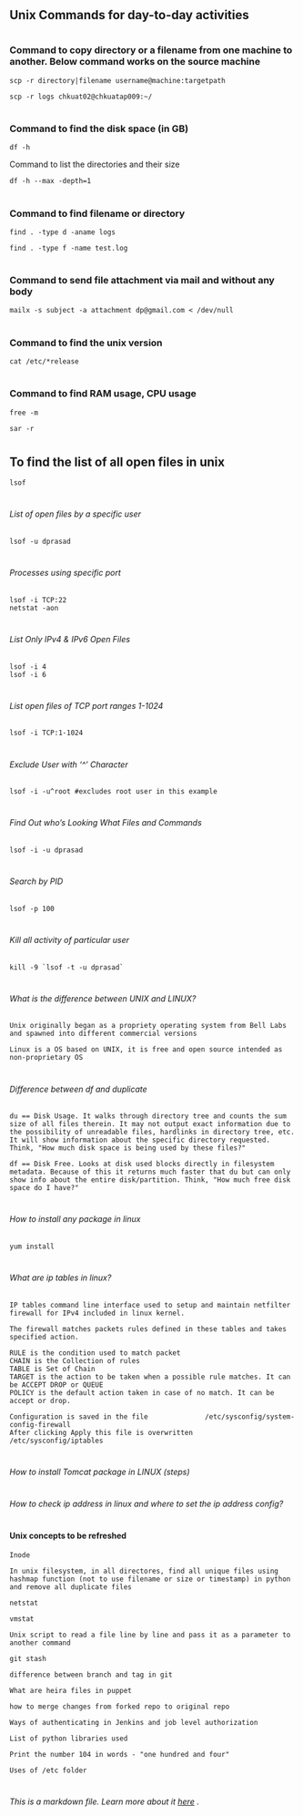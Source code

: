 
# <h2> Unix Commands for day-to-day activities #


# <h3> Command to copy directory or a filename from one machine to another. Below command works on the source machine

	
	scp -r directory|filename username@machine:targetpath

	scp -r logs chkuat02@chkuatap009:~/





# <h3> Command to find the disk space (in GB)

	
	df -h




Command to list the directories and their size

	
	df -h --max -depth=1



# <h3> Command to find filename or directory

	
	find . -type d -aname logs

	find . -type f -name test.log



# <h3> Command to send file attachment via mail and without any body

	
	mailx -s subject -a attachment dp@gmail.com < /dev/null



# <h3> Command to find the unix version 

	
	cat /etc/*release

# <h3> Command to find RAM usage, CPU usage

	
	free -m
	
	sar -r
	

	
# <h2> To find the list of all open files in unix

	lsof
	

# <h6> List of open files by a specific user

	lsof -u dprasad
	
	
# <h6> Processes using specific port 

	lsof -i TCP:22
	netstat -aon
	
# <h6> List Only IPv4 & IPv6 Open Files

	lsof -i 4
	lsof -i 6
	
# <h6> List open files of TCP port ranges 1-1024

	lsof -i TCP:1-1024
	
# <h6> Exclude User with ‘^’ Character

	lsof -i -u^root #excludes root user in this example
	

# <h6> Find Out who’s Looking What Files and Commands

	lsof -i -u dprasad

# <h6> Search by PID

	lsof -p 100
	
# <h6> Kill all activity of particular user

	kill -9 `lsof -t -u dprasad`
	

# <h6> What is the difference between UNIX and LINUX?

	Unix originally began as a propriety operating system from Bell Labs and spawned into different commercial versions
	
	Linux is a OS based on UNIX, it is free and open source intended as non-proprietary OS


# <h6> Difference between df and duplicate


	du == Disk Usage. It walks through directory tree and counts the sum size of all files therein. It may not output exact information due to the possibility of unreadable files, hardlinks in directory tree, etc. It will show information about the specific directory requested. Think, "How much disk space is being used by these files?"

	df == Disk Free. Looks at disk used blocks directly in filesystem metadata. Because of this it returns much faster that du but can only show info about the entire disk/partition. Think, "How much free disk space do I have?"


# <h6> How to install any package in linux

	yum install


# <h6> What are ip tables in linux?

	IP tables command line interface used to setup and maintain netfilter firewall for IPv4 included in linux kernel.

	The firewall matches packets rules defined in these tables and takes specified action.
	
	RULE is the condition used to match packet
	CHAIN is the Collection of rules
	TABLE is Set of Chain
	TARGET is the action to be taken when a possible rule matches. It can be ACCEPT DROP or QUEUE
	POLICY is the default action taken in case of no match. It can be accept or drop.
	
	Configuration is saved in the file 				/etc/sysconfig/system-config-firewall
	After clicking Apply this file is overwritten 	/etc/sysconfig/iptables 


# <h6> How to install Tomcat package in LINUX (steps)



# <h6> How to check ip address in linux and where to set the ip address config?


# <h4> Unix concepts to be refreshed


	Inode

	In unix filesystem, in all directores, find all unique files using hashmap function (not to use filename or size or timestamp) in python and remove all duplicate files

	netstat

	vmstat

	Unix script to read a file line by line and pass it as a parameter to another command

	git stash

	difference between branch and tag in git

	What are heira files in puppet

	how to merge changes from forked repo to original repo

	Ways of authenticating in Jenkins and job level authorization

	List of python libraries used
	
	Print the number 104 in words - "one hundred and four"
	
	Uses of /etc folder

# <h6> *This is a markdown file. Learn more about it [here](https://guides.github.com/features/mastering-markdown/) .*
